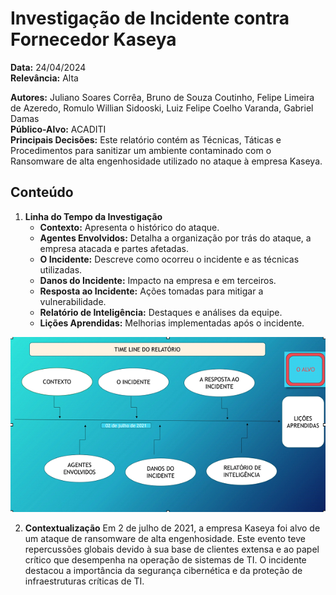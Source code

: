 # Investigação de Incidente contra Fornecedor Kaseya

**Data:** 24/04/2024  
**Relevância:** Alta

**Autores:** Juliano Soares Corrêa, Bruno de Souza Coutinho, Felipe Limeira de Azeredo, Romulo Willian Sidooski, Luiz Felipe Coelho Varanda, Gabriel Damas  
**Público-Alvo:** ACADITI  
**Principais Decisões:** Este relatório contém as Técnicas, Táticas e Procedimentos para sanitizar um ambiente contaminado com o Ransomware de alta engenhosidade utilizado no ataque à empresa Kaseya.

## Conteúdo

1. **Linha do Tempo da Investigação**
   - **Contexto:** Apresenta o histórico do ataque.
   - **Agentes Envolvidos:** Detalha a organização por trás do ataque, a empresa atacada e partes afetadas.
   - **O Incidente:** Descreve como ocorreu o incidente e as técnicas utilizadas.
   - **Danos do Incidente:** Impacto na empresa e em terceiros.
   - **Resposta ao Incidente:** Ações tomadas para mitigar a vulnerabilidade.
   - **Relatório de Inteligência:** Destaques e análises da equipe.
   - **Lições Aprendidas:** Melhorias implementadas após o incidente.

![timeline](https://github.com/gabrielDamDam/relatorio-Kaseya/blob/main/image.png)

2. **Contextualização**
   Em 2 de julho de 2021, a empresa Kaseya foi alvo de um ataque de ransomware de alta engenhosidade. Este evento teve repercussões globais devido à sua base de clientes extensa e ao papel crítico que desempenha na operação de sistemas de TI. O incidente destacou a importância da segurança cibernética e da proteção de infraestruturas críticas de TI.

   
